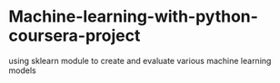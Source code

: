 # Machine-learning-with-python-coursera-project
using sklearn module to create and evaluate various machine learning models 
